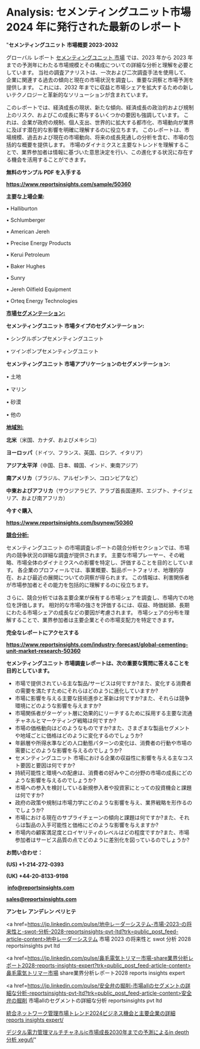 # Analysis: セメンティングユニット市場 2024 年に発行された最新のレポート

"<strong>セメンティングユニット 市場概要 2023-2032</strong>

グローバル レポート <a href=https://www.reportsinsights.com/sample/50360>セメンティングユニット 市場</a> では、2023 年から 2023 年までの予測年にわたる市場規模とその構成についての詳細な分析と理解を必要としています。 当社の調査アナリストは、一次および二次調査手法を使用して、企業に関連する過去の傾向と現在の市場状況を調査し、重要な洞察と市場予測を提供します。 これには、2032 年までに収益と市場シェアを拡大​​するための新しいテクノロジーと革新的なソリューションが含まれています。

このレポートでは、経済成長の現状、新たな傾向、経済成長の政治的および規制上のリスク、およびこの成長に寄与するいくつかの要因も強調しています。 これは、企業が政府の規制、個人支出、世界的に拡大する都市化、市場動向が業界に及ぼす潜在的な影響を明確に理解するのに役立ちます。 このレポートは、市場規模、過去および現在の市場動向、将来の成長見通しの分析を含む、市場の包括的な概要を提供します。 市場のダイナミクスと主要なトレンドを理解することで、業界参加者は情報に基づいた意思決定を行い、この進化する状況に存在する機会を活用することができます。

<strong><b>無料のサンプル PDF を入手する</b></strong>

<a href=https://www.reportsinsights.com/sample/50360><strong><u>https://www.reportsinsights.com/sample/50360</u></strong></a>

<strong>主要な上場企業:</strong>

• Halliburton

• Schlumberger

• American Jereh

• Precise Energy Products

• Kerui Petroleum

• Baker Hughes

• Sunry

• Jereh Oilfield Equipment

• Orteq Energy Technologies

<strong><u>市場セグメンテーション</u></strong><strong><u>:</u></strong>

<strong>セメンティングユニット 市場タイプのセグメンテーション:</strong>

• シングルポンプセメンティングユニット

• ツインポンプセメンティングユニット

<strong>セメンティングユニット 市場アプリケーションのセグメンテーション:</strong>

• 土地

• マリン

• 砂漠

• 他の

<strong><u>地域別</u></strong><strong><u>:</u></strong>

<strong>北米</strong>（米国、カナダ、およびメキシコ）

<strong>ヨーロッパ</strong>（ドイツ、フランス、英国、ロシア、イタリア）

<strong>アジア太平洋</strong>（中国、日本、韓国、インド、東南アジア）

<strong>南アメリカ</strong>（ブラジル、アルゼンチン、コロンビアなど）

<strong>中東およびアフリカ</strong>（サウジアラビア、アラブ首長国連邦、エジプト、ナイジェリア、および南アフリカ）

<strong>今すぐ購入</strong>

<a href=https://www.reportsinsights.com/buynow/50360><strong><u>https://www.reportsinsights.com/buynow/50360</u></strong></a>

<strong><u>競合分析:</u></strong>

セメンティングユニット の市場調査レポートの競合分析セクションでは、市場内の競争状況の詳細な調査が提供されます。 主要な市場プレーヤー、その戦略、市場全体のダイナミクスへの影響を特定し、評価することを目的としています。 各企業のプロフィールでは、事業概要、製品ポートフォリオ、地理的存在、および最近の展開についての洞察が得られます。 この情報は、利害関係者が市場参加者とその能力を包括的に理解するのに役立ちます。

さらに、競合分析では各主要企業が保有する市場シェアを調査し、市場内での地位を評価します。 相対的な市場の強さを評価するには、収益、時価総額、長期にわたる市場シェアの成長などの要因が考慮されます。 市場シェアの分布を理解することで、業界参加者は主要企業とその市場支配力を特定できます。

<strong>完全なレポートにアクセスする</strong>

<a href=https://www.reportsinsights.com/industry-forecast/global-cementing-unit-market-research-50360><strong><u><b>https://www.reportsinsights.com/industry-forecast/global-cementing-unit-market-research-50360</b></u></strong></a>

<strong><b>セメンティングユニット 市場調査レポートは、次の重要な質問に答えることを目的としています。</b></strong>
<ul>
  <li>市場で提供されている主な製品/サービスは何ですか?また、変化する消費者の需要を満たすためにそれらはどのように進化していますか?</li>
  <li>市場に影響を与える主要な技術進歩と革新は何ですか?また、それらは競争環境にどのような影響を与えますか?</li>
  <li>市場関係者がターゲット層に効果的にリーチするために採用する主要な流通チャネルとマーケティング戦略は何ですか?</li>
  <li>市場の価格動向はどのようなものですか?また、さまざまな製品セグメントや地域ごとに価格はどのように変化するのでしょうか?</li>
  <li>年齢層や所得水準などの人口動態パターンの変化は、消費者の行動や市場の需要にどのような影響を与えるのでしょうか?</li>
  <li>セメンティングユニット 市場における企業の収益性に影響を与える主なコスト要因と要因は何ですか?</li>
  <li>持続可能性と環境への配慮は、消費者の好みやこの分野の市場の成長にどのような影響を与えるのでしょうか?</li>
  <li>市場への参入を検討している新規参入者や投資家にとっての投資機会と課題は何ですか?</li>
  <li>政府の政策や規制は市場力学にどのような影響を与え、業界戦略を形作るのでしょうか?</li>
  <li>市場における現在のサプライチェーンの傾向と課題は何ですか?また、それらは製品の入手可能性と価格にどのような影響を与えますか?</li>
  <li>市場内の顧客満足度とロイヤリティのレベルはどの程度ですか?また、市場参加者はサービス品質の点でどのように差別化を図っているのでしょうか?</li>
</ul>
<strong>お問い合わせ：</strong>

<strong>(US) +1-214-272-0393</strong>

<strong>(UK) +44-20-8133-9198</strong>

<strong> </strong><a href=info@reportsinsights.com><strong><u>info@reportsinsights.com</u></strong></a>

<a href=sales@reportsinsights.com><strong><u>sales@reportsinsights.com</u></strong></a>

<strong>アンセレ アンデレン ベリヒテ</strong>

<a href=https://jp.linkedin.com/pulse/地中レーダーシステム-市場-2023-の将来性と-swot-分析-2028-reportsinsights-pvt-ltd?trk=public_post_feed-article-content>地中レーダーシステム 市場 2023 の将来性と swot 分析 2028 reportsinsights pvt ltd</a>

<a href=https://jp.linkedin.com/pulse/鼻毛電気トリマー市場-share業界分析レポート2028-reports-insights-expert?trk=public_post_feed-article-content>鼻毛電気トリマー市場 share業界分析レポート2028 reports insights expert</a>

<a href=https://jp.linkedin.com/pulse/安全弁の掘削-市場allのセグメントの詳細な分析-reportsinsights-pvt-ltd?trk=public_post_feed-article-content>安全弁の掘削 市場allのセグメントの詳細な分析 reportsinsights pvt ltd</a>

<a href=https://www.linkedin.com/pulse/統合ネットワーク管理市場トレンド2024ビジネス機会と主要企業の詳細-reports-insights-expert/>統合ネットワーク管理市場トレンド2024ビジネス機会と主要企業の詳細 reports insights expert/</a>

<a href=https://www.linkedin.com/pulse/デジタル電力管理マルチチャネルic市場成長2030年までの予測によるin-depth分析-xeguf/>デジタル電力管理マルチチャネルic市場成長2030年までの予測によるin depth分析 xeguf/</a>"
